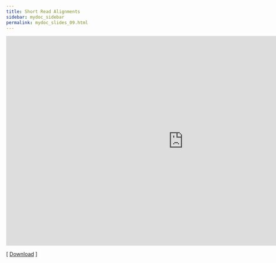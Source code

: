 ```yaml
---
title: Short Read Alignments
sidebar: mydoc_sidebar
permalink: mydoc_slides_09.html 
---
```


<iframe src="https://docs.google.com/presentation/d/e/2PACX-1vSspt2jlR_9LfZ0ZLY0UABFidshCrb-GE9ZfAnHsirqm5OJxZt6DG5ea1exge2s7NZySvERBNLNKzPL/embed?start=false&loop=false&delayms=60000" frameborder="0" width="960" height="569" allowfullscreen="true" mozallowfullscreen="true" webkitallowfullscreen="true"></iframe>

[ [Download](https://docs.google.com/presentation/d/1KSok90wXKIYfsta5BMjcrI6CRVRBfYZrMygPMoWSFcw/edit?usp=sharing) ] 

